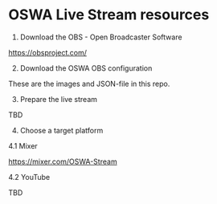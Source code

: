 # OSWA Live Stream resources

1. Download the OBS - Open Broadcaster Software

https://obsproject.com/

2. Download the OSWA OBS configuration

These are the images and JSON-file in this repo.

3. Prepare the live stream

TBD

4. Choose a target platform

4.1 Mixer

https://mixer.com/OSWA-Stream

4.2 YouTube

TBD
